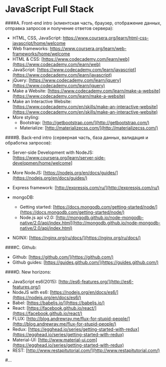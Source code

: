 # JavaScript Full Stack

####A. Front-end intro (клиентская часть, браузер, отображение данных, отправка запросов и получение ответов сервера): 
* HTML, CSS, JavaScript: https://www.coursera.org/learn/html-css-javascript/home/welcome
* Web frameworks: https://www.coursera.org/learn/web-frameworks/home/welcome
* HTML & CSS: [https://www.codecademy.com/learn/web](https://www.codecademy.com/learn/web) 
* JavaScript: [https://www.codecademy.com/learn/javascript](https://www.codecademy.com/learn/javascript)
* jQuery: [https://www.codecademy.com/learn/jquery](https://www.codecademy.com/learn/jquery)
* Make a Website: [https://www.codecademy.com/learn/make-a-website](https://www.codecademy.com/learn/make-a-website)
* Make an Interactive Website: [https://www.codecademy.com/en/skills/make-an-interactive-website](https://www.codecademy.com/en/skills/make-an-interactive-website)
* More styling: 
  * Bootstrap: [http://getbootstrap.com/](http://getbootstrap.com/)
  * Materialize: [http://materializecss.com/](http://materializecss.com/)

####B. Back-end intro (серверная часть, база данных, валидация и обработка запросов): 
* Server-side Development with NodeJS: [https://www.coursera.org/learn/server-side-developmen/home/welcome]
* More NodeJS: [https://nodejs.org/en/docs/guides/](https://nodejs.org/en/docs/guides/)
* Express framework: [http://expressjs.com/ru/](http://expressjs.com/ru/)
* mongoDB: 
  * Getting started: [https://docs.mongodb.com/getting-started/node/](https://docs.mongodb.com/getting-started/node/)
  * Node.js api v2.0: [http://mongodb.github.io/node-mongodb-native/2.0/api/index.html](http://mongodb.github.io/node-mongodb-native/2.0/api/index.html)

* NGINX: [https://nginx.org/ru/docs/](https://nginx.org/ru/docs/)

####C. Github:
* Github: [https://github.com/](https://github.com/)
* Github guides: [https://guides.github.com/](https://guides.github.com/)
    
####D. New horizons:
* JavaScript es6(2015): [http://es6-features.org/](http://es6-features.org/)
* NodeJS with es6: [https://nodejs.org/en/docs/es6/](https://nodejs.org/en/docs/es6/)
* Babel: [https://babeljs.io/](https://babeljs.io/)
* React: [https://facebook.github.io/react/](https://facebook.github.io/react/)
* FLUX: [http://blog.andrewray.me/flux-for-stupid-people/](http://blog.andrewray.me/flux-for-stupid-people/)
* Redux: [https://egghead.io/series/getting-started-with-redux](https://egghead.io/series/getting-started-with-redux)
* Material-UI: [http://www.material-ui.com](https://egghead.io/series/getting-started-with-redux)
* REST: [http://www.restapitutorial.com/](http://www.restapitutorial.com/)

#...
